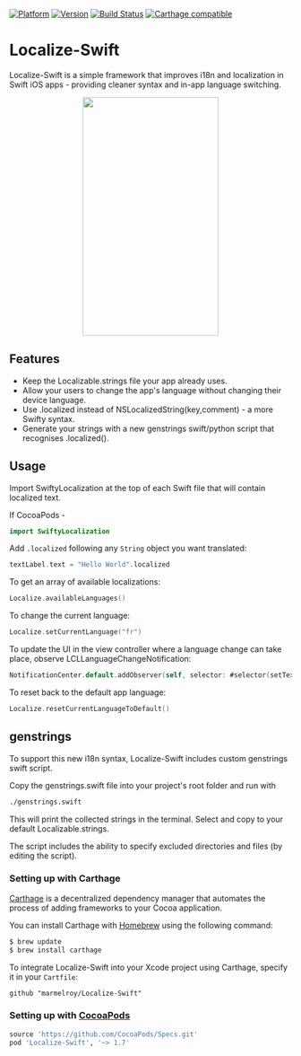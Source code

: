 [![Platform](https://img.shields.io/cocoapods/p/Localize-Swift.svg?maxAge=2592000)](http://cocoapods.org/?q=Localize-Swift)
[![Version](http://img.shields.io/cocoapods/v/Localize-Swift.svg)](http://cocoapods.org/?q=Localize-Swift)
[![Build Status](https://travis-ci.org/marmelroy/Localize-Swift.svg?branch=master)](https://travis-ci.org/marmelroy/Localize-Swift)
[![Carthage compatible](https://img.shields.io/badge/Carthage-compatible-4BC51D.svg?style=flat)](https://github.com/Carthage/Carthage)

# Localize-Swift
Localize-Swift is a simple framework that improves i18n and localization in Swift iOS apps - providing cleaner syntax and in-app language switching.

<p align="center"><img src="http://i.imgur.com/vsrpqBt.gif" width="242" height="425"/></p>

## Features

- Keep the Localizable.strings file your app already uses.
- Allow your users to change the app's language without changing their device language.
- Use .localized instead of NSLocalizedString(key,comment) - a more Swifty syntax.
- Generate your strings with a new genstrings swift/python script that recognises .localized().

## Usage

Import SwiftyLocalization at the top of each Swift file that will contain localized text.

If CocoaPods -
```swift
import SwiftyLocalization
```

Add `.localized` following any `String` object you want translated:
```swift
textLabel.text = "Hello World".localized
```

To get an array of available localizations:
```swift
Localize.availableLanguages()
```

To change the current language:
```swift
Localize.setCurrentLanguage("fr")
```

To update the UI in the view controller where a language change can take place, observe LCLLanguageChangeNotification:
```swift
NotificationCenter.default.addObserver(self, selector: #selector(setText), name: NSNotification.Name(LCLLanguageChangeNotification), object: nil)
```

To reset back to the default app language:
```swift
Localize.resetCurrentLanguageToDefault()
```

## genstrings

To support this new i18n syntax, Localize-Swift includes custom genstrings swift script.

Copy the genstrings.swift file into your project's root folder and run with

```bash
./genstrings.swift
```

This will print the collected strings in the terminal. Select and copy to your default Localizable.strings.

The script includes the ability to specify excluded directories and files (by editing the script).

### Setting up with Carthage

[Carthage](https://github.com/Carthage/Carthage) is a decentralized dependency manager that automates the process of adding frameworks to your Cocoa application.

You can install Carthage with [Homebrew](http://brew.sh/) using the following command:

```bash
$ brew update
$ brew install carthage
```

To integrate Localize-Swift into your Xcode project using Carthage, specify it in your `Cartfile`:

```ogdl
github "marmelroy/Localize-Swift"
```

### Setting up with [CocoaPods](http://cocoapods.org/?q=Localize-Swift)
```ruby
source 'https://github.com/CocoaPods/Specs.git'
pod 'Localize-Swift', '~> 1.7'
```

